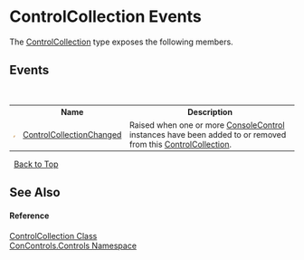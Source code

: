 # ControlCollection Events
 

The <a href="72e613b7-790f-5a58-b25d-f7e6b12dcdce">ControlCollection</a> type exposes the following members.


## Events
&nbsp;<table><tr><th></th><th>Name</th><th>Description</th></tr><tr><td>![Public event](media/pubevent.gif "Public event")</td><td><a href="54ff65b4-24c1-bd28-f67e-51de12359694">ControlCollectionChanged</a></td><td>
Raised when one or more <a href="eae0acea-bdd1-dc08-7fda-dcd25c5f2082">ConsoleControl</a> instances have been added to or removed from this <a href="72e613b7-790f-5a58-b25d-f7e6b12dcdce">ControlCollection</a>.</td></tr></table>&nbsp;
<a href="#controlcollection-events">Back to Top</a>

## See Also


#### Reference
<a href="72e613b7-790f-5a58-b25d-f7e6b12dcdce">ControlCollection Class</a><br /><a href="8161a036-2926-0ace-99d3-20346d250e3b">ConControls.Controls Namespace</a><br />